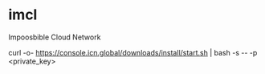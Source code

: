 # imcl


Impoosbible Cloud Network

curl -o- https://console.icn.global/downloads/install/start.sh | bash -s -- -p <private_key>




